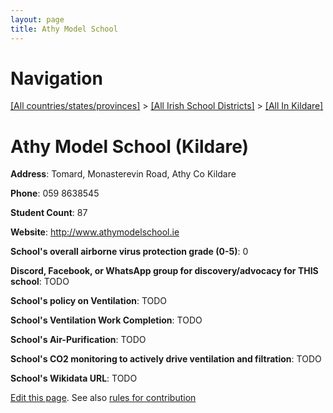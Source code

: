 ```yaml
---
layout: page
title: Athy Model School
---
```

# Navigation

[[All countries/states/provinces]](../../..) > [[All Irish School Districts]](../..) > [[All In Kildare]](..)

# Athy Model School (Kildare)

**Address**: Tomard, Monasterevin Road, Athy Co Kildare

**Phone**: 059 8638545

**Student Count**: 87

**Website**: <http://www.athymodelschool.ie>

**School's overall airborne virus protection grade (0-5)**: 0

**Discord, Facebook, or WhatsApp group for discovery/advocacy for THIS school**: TODO

**School's policy on Ventilation**: TODO

**School's Ventilation Work Completion**: TODO

**School's Air-Purification**: TODO

**School's CO2 monitoring to actively drive ventilation and filtration**: TODO

**School's Wikidata URL**: TODO


[Edit this page](https://github.com/ventilate-schools/Ireland/edit/main/./Kildare/Athy_Model_School.md). See also [rules for contribution](../../../contribution-rules/)